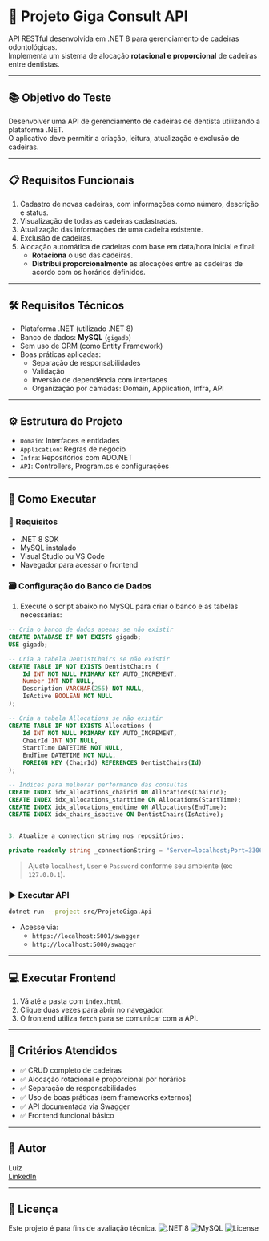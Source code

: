 
# 🦷 Projeto Giga Consult API

API RESTful desenvolvida em .NET 8 para gerenciamento de cadeiras odontológicas.  
Implementa um sistema de alocação **rotacional e proporcional** de cadeiras entre dentistas.

---

## 📚 Objetivo do Teste

Desenvolver uma API de gerenciamento de cadeiras de dentista utilizando a plataforma .NET.  
O aplicativo deve permitir a criação, leitura, atualização e exclusão de cadeiras.

---

## 📋 Requisitos Funcionais

1. Cadastro de novas cadeiras, com informações como número, descrição e status.
2. Visualização de todas as cadeiras cadastradas.
3. Atualização das informações de uma cadeira existente.
4. Exclusão de cadeiras.
5. Alocação automática de cadeiras com base em data/hora inicial e final:
   - **Rotaciona** o uso das cadeiras.
   - **Distribui proporcionalmente** as alocações entre as cadeiras de acordo com os horários definidos.

---

## 🛠️ Requisitos Técnicos

- Plataforma .NET (utilizado .NET 8)
- Banco de dados: **MySQL** (`gigadb`)
- Sem uso de ORM (como Entity Framework)
- Boas práticas aplicadas:
  - Separação de responsabilidades
  - Validação
  - Inversão de dependência com interfaces
  - Organização por camadas: Domain, Application, Infra, API

---

## ⚙️ Estrutura do Projeto

- `Domain`: Interfaces e entidades
- `Application`: Regras de negócio
- `Infra`: Repositórios com ADO.NET
- `API`: Controllers, Program.cs e configurações

---

## 🚀 Como Executar

### 🔧 Requisitos

- .NET 8 SDK
- MySQL instalado
- Visual Studio ou VS Code
- Navegador para acessar o frontend

### 🗃️ Configuração do Banco de Dados

1. Execute o script abaixo no MySQL para criar o banco e as tabelas necessárias:

```sql
-- Cria o banco de dados apenas se não existir
CREATE DATABASE IF NOT EXISTS gigadb;
USE gigadb;

-- Cria a tabela DentistChairs se não existir
CREATE TABLE IF NOT EXISTS DentistChairs (
    Id INT NOT NULL PRIMARY KEY AUTO_INCREMENT,
    Number INT NOT NULL,
    Description VARCHAR(255) NOT NULL,
    IsActive BOOLEAN NOT NULL
);

-- Cria a tabela Allocations se não existir
CREATE TABLE IF NOT EXISTS Allocations (
    Id INT NOT NULL PRIMARY KEY AUTO_INCREMENT,
    ChairId INT NOT NULL,
    StartTime DATETIME NOT NULL,
    EndTime DATETIME NOT NULL,
    FOREIGN KEY (ChairId) REFERENCES DentistChairs(Id)
);

-- Índices para melhorar performance das consultas
CREATE INDEX idx_allocations_chairid ON Allocations(ChairId);
CREATE INDEX idx_allocations_starttime ON Allocations(StartTime);
CREATE INDEX idx_allocations_endtime ON Allocations(EndTime);
CREATE INDEX idx_chairs_isactive ON DentistChairs(IsActive);


3. Atualize a connection string nos repositórios:
```

```csharp
private readonly string _connectionString = "Server=localhost;Port=3306;Database=gigadb;User=root;Password=senha;";
```

> Ajuste `localhost`, `User` e `Password` conforme seu ambiente (ex: `127.0.0.1`).

### ▶️ Executar API

```bash
dotnet run --project src/ProjetoGiga.Api
```

- Acesse via:
  - `https://localhost:5001/swagger`
  - `http://localhost:5000/swagger`

---

## 💻 Executar Frontend

1. Vá até a pasta com `index.html`.
2. Clique duas vezes para abrir no navegador.
3. O frontend utiliza `fetch` para se comunicar com a API.

---

## 🧪 Critérios Atendidos

- ✅ CRUD completo de cadeiras
- ✅ Alocação rotacional e proporcional por horários
- ✅ Separação de responsabilidades
- ✅ Uso de boas práticas (sem frameworks externos)
- ✅ API documentada via Swagger
- ✅ Frontend funcional básico

---

## 👤 Autor

Luiz  
[LinkedIn](https://www.linkedin.com/in/luiz-messias)  

---

## 📄 Licença

Este projeto é para fins de avaliação técnica.
![.NET 8](https://img.shields.io/badge/.NET-8.0-blue)
![MySQL](https://img.shields.io/badge/Database-MySQL-blue)
![License](https://img.shields.io/badge/license-MIT-green)
